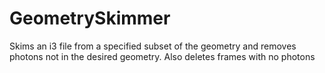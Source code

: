 # GeometrySkimmer
Skims an i3 file from a specified subset of the geometry and removes photons not in the desired geometry. Also deletes frames with no photons
